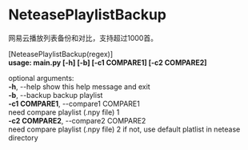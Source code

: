# NeteasePlaylistBackup
网易云播放列表备份和对比，支持超过1000首。  

[NeteasePlaylistBackup(regex)]  
**usage: main.py [-h] [-b] [-c1 COMPARE1] [-c2 COMPARE2]**  
  
optional arguments:  
**-h**, --help            show this help message and exit  
**-b**, --backup          backup playlist  
**-c1 COMPARE1**, --compare1 COMPARE1    
                        need compare playlist (.npy file) 1  
**-c2 COMPARE2**, --compare2 COMPARE2    
                        need compare playlist (.npy file) 2 if not, use default platlist in netease directory

